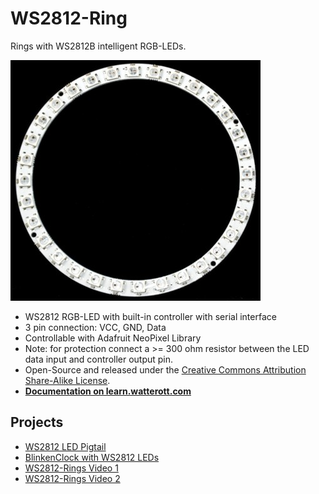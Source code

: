 # WS2812-Ring
Rings with WS2812B intelligent RGB-LEDs.

![WS2812-Ring](https://github.com/watterott/WS2812-Ring/raw/master/hardware/WS2812-Ring_v10.jpg)

* WS2812 RGB-LED with built-in controller with serial interface
* 3 pin connection: VCC, GND, Data
* Controllable with Adafruit NeoPixel Library
* Note: for protection connect a >= 300 ohm resistor between the LED data input and controller output pin.
* Open-Source and released under the [Creative Commons Attribution Share-Alike License](https://creativecommons.org/licenses/by-sa/4.0/).
* **[Documentation on learn.watterott.com](https://learn.watterott.com)**


## Projects
* [WS2812 LED Pigtail](http://imgur.com/a/mIjvm)
* [BlinkenClock with WS2812 LEDs](https://github.com/watterott/BlinkenClock)
* [WS2812-Rings Video 1](http://www.youtube.com/watch?v=nubyADJ7BFQ)
* [WS2812-Rings Video 2](http://www.youtube.com/watch?v=e86KrhKNgWE)
